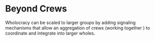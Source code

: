 # Beyond Crews 
Wholocracy can be scaled to larger groups by adding signaling mechanisms that allow an aggregation of crews (working together ) to coordinate and integrate into larger wholes.